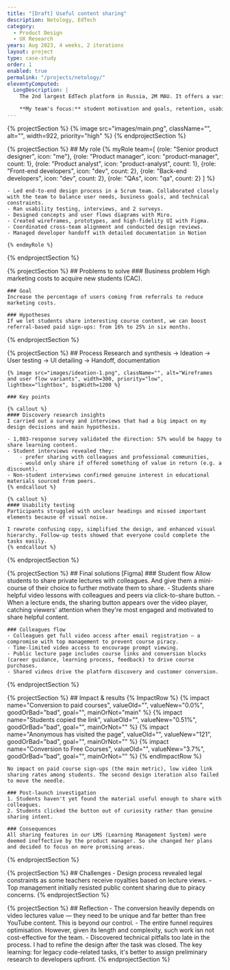 ```yaml
---
title: "[Draft] Useful content sharing"
description: Netology, EdTech
category:
  - Product Design
  - UX Research
years: Aug 2023, 4 weeks, 2 iterations
layout: project
type: case-study
order: 1
enabled: true
permalink: "/projects/netology/"
eleventyComputed:
  LongDescription: |
    The 2nd largest EdTech platform in Russia, 2M MAU. It offers a variety of online IT courses from 4 months to 2 years long.

    **My team's focus:** student motivation and goals, retention, usability, LMS (Learning Management System), completing homeworks, number of active days, COR, NPS, reducing churn.
---
```


{% projectSection %}
	{% image src="images/main.png", className="", alt="", width=922, priority="high" %}
{% endprojectSection %}

{% projectSection %}
	## My role
	{% myRole team=[
			{role: "Senior product designer", icon: "me"},
			{role: "Product manager", icon: "product-manager", count: 1},
			{role: "Product analyst", icon: "product-analyst", count: 1},
			{role: "Front-end developers", icon: "dev", count: 2},
			{role: "Back-end developers", icon: "dev", count: 2},
			{role: "QAs", icon: "qa", count: 2}
		] %}

	- Led end-to-end design process in a Scrum team. Collaborated closely with the team to balance user needs, business goals, and technical constraints.
	- Ran usability testing, interviews, and 2 surveys.
	- Designed concepts and user flows diagrams with Miro.
	- Created wireframes, prototypes, and high-fidelity UI with Figma.
	- Coordinated cross-team alignment and conducted design reviews.
	- Managed developer handoff with detailed documentation in Notion

	{% endmyRole %}
{% endprojectSection %}

{% projectSection %}
	## Problems to solve
	### Business problem
	High marketing costs to acquire new students (CAC).

	### Goal
	Increase the percentage of users coming from referrals to reduce marketing costs. 

	### Hypotheses
	If we let students share interesting course content, we can boost referral-based paid sign-ups: from 16% to 25% in six months.
{% endprojectSection %}

{% projectSection %}
	## Process
	Research and synthesis → Ideation →  User testing → UI detailing → Handoff, documentation

	{% image src="images/ideation-1.png", className="", alt="Wireframes and user flow variants", width=300, priority="low", lightbox="lightbox", bigWidth=1200 %}

	### Key points

	{% callout %}
	#### Discovery research insights
	I carried out a survey and interviews that had a big impact on my design decisions and main hypothesis.

	- 1,083-response survey validated the direction: 57% would be happy to share learning content.
	- Student interviews revealed they:
		- prefer sharing with colleagues and professional communities,
		- would only share if offered something of value in return (e.g. a discount).
	- Non-student interviews confirmed genuine interest in educational materials sourced from peers.
	{% endcallout %}

	{% callout %}
	#### Usability testing
	Participants struggled with unclear headings and missed important elements because of visual noise.

	I rewrote confusing copy, simplified the design, and enhanced visual hierarchy. Follow-up tests showed that everyone could complete the tasks easily.
	{% endcallout %}
{% endprojectSection %}

{% projectSection %}
	## Final solutions
	[Figma]
	### Student flow
	Allow students to share private lectures with colleagues. And give them a mini-course of their choice to further motivate them to share.
	- Students share helpful video lessons with colleagues and peers via click-to-share button.
	- When a lecture ends, the sharing button appears over the video player, catching viewers' attention when they're most engaged and motivated to share helpful content.

	### Colleagues flow
	- Colleagues get full video access after email registration — a compromise with top management to prevent course piracy.
	- Time-limited video access to encourage prompt viewing.
	- Public lecture page includes course links and conversion blocks (career guidance, learning process, feedback) to drive course purchases.
	- Shared videos drive the platform discovery and customer conversion.

{% endprojectSection %}


{% projectSection %}
	## Impact & results
	{% ImpactRow %}
		{% impact name="Conversion to paid courses", valueOld="", valueNew="0.0%", goodOrBad="bad", goal="", mainOrNot="main" %}
		{% impact name="Students copied the link", valueOld="", valueNew="0.51%", goodOrBad="bad", goal="", mainOrNot="" %}
		{% impact name="Anonymous has visited the page", valueOld="", valueNew="121", goodOrBad="bad", goal="", mainOrNot="" %}
		{% impact name="Conversion to Free Courses", valueOld="", valueNew="3.7%", goodOrBad="bad", goal="", mainOrNot="" %}
	{% endImpactRow %}

	No impact on paid course sign-ups (the main metric), low video link sharing rates among students. The second design iteration also failed to move the needle.

	### Post-launch investigation
	1. Students haven't yet found the material useful enough to share with colleagues.
	2. Students clicked the button out of curiosity rather than genuine sharing intent.

	### Consequences
	All sharing features in our LMS (Learning Management System) were deemed ineffective by the product manager. So she changed her plans and decided to focus on more promising areas.
{% endprojectSection %}

{% projectSection %}
	## Challenges
	- Design process revealed legal constraints as some teachers receive royalties based on lecture views.
	- Top management initially resisted public content sharing due to piracy concerns.
{% endprojectSection %}

{% projectSection %}
	## Reflection
	- The conversion heavily depends on video lectures value — they need to be unique and far better than free YouTube content. This is beyond our control.
	- The entire funnel requires optimisation. However, given its length and complexity, such work isn not cost-effective for the team.
	- Discovered technical pitfalls too late in the process. I had to refine the design after the task was closed. The key learning: for legacy code-related tasks, it's better to assign preliminary research to developers upfront.
{% endprojectSection %}